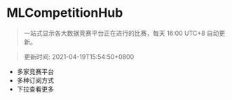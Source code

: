 # MLCompetitionHub

> 一站式显示各大数据竞赛平台正在进行的比赛，每天 16:00 UTC+8 自动更新。
  
> 更新时间: 2021-04-19T15:54:50+0800 

* 多家竞赛平台
* 多种订阅方式
* 下拉查看更多